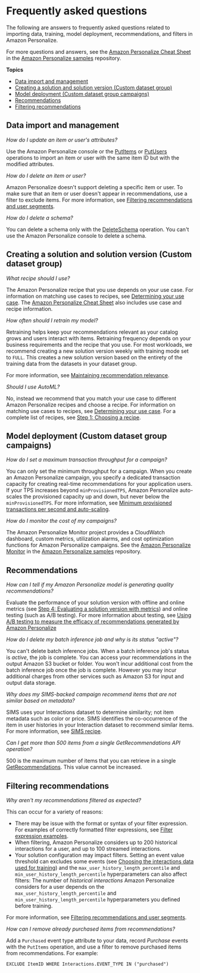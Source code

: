 # Frequently asked questions<a name="frequently-asked-questions"></a>

 The following are answers to frequently asked questions related to importing data, training, model deployment, recommendations, and filters in Amazon Personalize\. 

 For more questions and answers, see the [Amazon Personalize Cheat Sheet](https://github.com/aws-samples/amazon-personalize-samples/blob/master/PersonalizeCheatSheet2.0.md) in the [Amazon Personalize samples](https://github.com/aws-samples/amazon-personalize-samples) repository\. 

**Topics**
+ [Data import and management](#data-import-questions)
+ [Creating a solution and solution version \(Custom dataset group\)](#training-questions)
+ [Model deployment \(Custom dataset group campaigns\)](#deployment-questions)
+ [Recommendations](#recommendations-questions)
+ [Filtering recommendations](#filters-questions)

## Data import and management<a name="data-import-questions"></a>

*How do I update an item or user's attributes?*

 Use the Amazon Personalize console or the [PutItems](API_UBS_PutItems.md) or [PutUsers](API_UBS_PutUsers.md) operations to import an item or user with the same item ID but with the modified attributes\.

*How do I delete an item or user?*

 Amazon Personalize doesn't support deleting a specific item or user\. To make sure that an item or user doesn't appear in recommendations, use a filter to exclude items\. For more information, see [Filtering recommendations and user segments](filter.md)\. 

*How do I delete a schema?*

 You can delete a schema only with the [DeleteSchema](API_DeleteSchema.md) operation\. You can't use the Amazon Personalize console to delete a schema\. 

## Creating a solution and solution version \(Custom dataset group\)<a name="training-questions"></a>

*What recipe should I use?*

 The Amazon Personalize recipe that you use depends on your use case\. For information on matching use cases to recipes, see [Determining your use case](determining-use-case.md)\. The [Amazon Personalize Cheat Sheet](https://github.com/aws-samples/amazon-personalize-samples/blob/master/PersonalizeCheatSheet2.0.md) also includes use case and recipe information\. 

*How often should I retrain my model?*

 Retraining helps keep your recommendations relevant as your catalog grows and users interact with items\. Retraining frequency depends on your business requirements and the recipe that you use\. For most workloads, we recommend creating a new solution version weekly with training mode set to `FULL`\. This creates a new solution version based on the entirety of the training data from the datasets in your dataset group\. 

 For more information, see [Maintaining recommendation relevance](maintaining-relevance.md)\. 

*Should I use AutoML?*

 No, instead we recommend that you match your use case to different Amazon Personalize recipes and choose a recipe\. For information on matching use cases to recipes, see [Determining your use case](determining-use-case.md)\. For a complete list of recipes, see [Step 1: Choosing a recipe](working-with-predefined-recipes.md)\. 

## Model deployment \(Custom dataset group campaigns\)<a name="deployment-questions"></a>

*How do I set a maximum transaction throughput for a campaign?*

 You can only set the minimum throughput for a campaign\. When you create an Amazon Personalize campaign, you specify a dedicated transaction capacity for creating real\-time recommendations for your application users\. If your TPS increases beyond `minProvisionedTPS`, Amazon Personalize auto\-scales the provisioned capacity up and down, but never below the `minProvisionedTPS`\. For more information, see [Minimum provisioned transactions per second and auto\-scaling](campaigns.md#min-tps-auto-scaling)\. 

*How do I monitor the cost of my campaigns?*

 The Amazon Personalize Monitor project provides a CloudWatch dashboard, custom metrics, utilization alarms, and cost optimization functions for Amazon Personalize campaigns\. See the [Amazon Personalize Monitor](https://github.com/aws-samples/amazon-personalize-monitor) in the [Amazon Personalize samples](https://github.com/aws-samples/amazon-personalize-samples) repository\. 

## Recommendations<a name="recommendations-questions"></a>

*How can I tell if my Amazon Personalize model is generating quality recommendations?*

 Evaluate the performance of your solution version with offline and online metrics \(see [Step 4: Evaluating a solution version with metrics](working-with-training-metrics.md)\) and online testing \(such as A/B testing\)\. For more information about testing, see [ Using A/B testing to measure the efficacy of recommendations generated by Amazon Personalize](https://aws.amazon.com/blogs/machine-learning/using-a-b-testing-to-measure-the-efficacy-of-recommendations-generated-by-amazon-personalize/) 

*How do I delete my batch inference job and why is its status "active"?*

You can't delete batch inference jobs\. When a batch inference job's status is *active*, the job is complete\. You can access your recommendations in the output Amazon S3 bucket or folder\. You won't incur additional cost from the batch inference job once the job is complete\. However you may incur additional charges from other services such as Amazon S3 for input and output data storage\. 

*Why does my SIMS\-backed campaign recommend items that are not similar based on metadata?*

SIMS uses your Interactions dataset to determine similarity; not item metadata such as color or price\. SIMS identifies the co\-occurrence of the item in user histories in your Interaction dataset to recommend similar items\. For more information, see [SIMS recipe](native-recipe-sims.md)\. 

*Can I get more than 500 items from a single GetRecommendations API operation?*

500 is the maximum number of items that you can retrieve in a single [GetRecommendations](API_RS_GetRecommendations.md)\. This value cannot be increased\. 

## Filtering recommendations<a name="filters-questions"></a>

*Why aren't my recommendations filtered as expected?*

 This can occur for a variety of reasons: 
+  There may be issue with the format or syntax of your filter expression\. For examples of correctly formatted filter expressions, see [Filter expression examples](filter-expressions.md#filter-expression-examples)\. 
+ When filtering, Amazon Personalize considers up to 200 historical interactions for a user, and up to 100 streamed interactions\.
+  Your solution configuration may impact filters\. Setting an event value threshold can excludes some events \(see [Choosing the interactions data used for training](event-values-types.md)\) and the `max_user_history_length_percentile` and `min_user_history_length_percentile` hyperparameters can also affect filters: The number of *historical interactions* Amazon Personalize considers for a user depends on the `max_user_history_length_percentile` and `min_user_history_length_percentile` hyperparameters you defined before training\. 

For more information, see [Filtering recommendations and user segments](filter.md)\.

*How can I remove already purchased items from recommendations?*

Add a `Purchased` event type attribute to your data, record *Purchase* events with the `PutItems` operation, and use a filter to remove purchased items from recommendations\. For example:

```
EXCLUDE ItemID WHERE Interactions.EVENT_TYPE IN ("purchased")
```